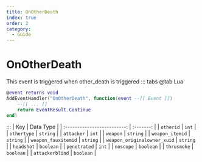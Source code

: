 ```yaml
---
title: OnOtherDeath
index: true
order: 2
category:
  - Guide
---
```


# OnOtherDeath
This event is triggered when other_death is triggered
::: tabs
@tab Lua
```lua
@event returns void
AddEventHandler("OnOtherDeath", function(event --[[ Event ]])
    --[[ ... ]]
    return EventResult.Continue
end)
```

:::
|             Key             | Data Type |
| :-------------------------: | :-------: |
|          `otherid`          |   `int`   |
|         `othertype`         |  `string` |
|          `attacker`         |   `int`   |
|           `weapon`          |  `string` |
|       `weapon_itemid`       |  `string` |
|     `weapon_fauxitemid`     |  `string` |
| `weapon_originalowner_xuid` |  `string` |
|          `headshot`         | `boolean` |
|         `penetrated`        |   `int`   |
|          `noscope`          | `boolean` |
|         `thrusmoke`         | `boolean` |
|       `attackerblind`       | `boolean` |